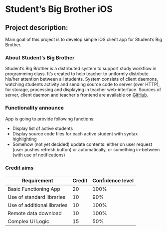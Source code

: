 # Student’s Big Brother iOS

## Project description: 

Main goal of this project is to develop simple iOS client app for 
Student’s Big Brother.   

### About Student’s Big Brother

Student’s Big Brother is a distributed system to support study workflow in 
programming class. It’s created to help teacher to uniformly distribute his/her 
attention between all students. System consists of client daemons, 
watching students activity and sending source code to server (over HTTP), 
for storage, processing and displaying in teacher web-interface. 
Sources of server, client daemon and teacher's frontend are available on 
[GitHub](https://github.com/geo2a/students-big-brother).

### Functionality announce

App is going to provide following functions: 

* Display list of active students
* Display source code files for each active student with syntax highlighting
* Somehow (not yet decided) update contents: either on user request (user pushes refresh button) or automatically, 
  or something in-between (with use of notifications)

### Credit aims

| Requirement                 | Credit  | Confidence level|
|-----------------------------|---------|-----------------|
| Basic Functioning App       | 20      | 100%            |
| Use of standard libraries   | 10      | 90%             |
| Use of additional libraries | 10      | 100%            |
| Remote data download        | 10      | 100%            |
| Complex UI Logic            | 15      | 50%             |
